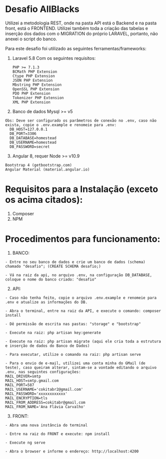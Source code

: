 # Desafio AllBlacks

Utilizei a metodologia REST, onde na pasta API está o Backend  e na pasta front, está o FRONTEND.
Utilizei também toda a criação das tabelas e inserção dos dados com o MIGRATION do próprio LARAVEL, portanto, não anexei o script do banco.

Para este desafio foi utilizado as seguintes ferramentas/frameworks:

  1) Laravel 5.8
    Com os seguintes requisitos:
      ```
      PHP >= 7.1.3
      BCMath PHP Extension
      Ctype PHP Extension
      JSON PHP Extension
      Mbstring PHP Extension
      OpenSSL PHP Extension
      PDO PHP Extension
      Tokenizer PHP Extension
      XML PHP Extension
      ```

  2) Banco de dados Mysql >= v5

    Obs: Deve ser configurado os parâmetros de conexão no .env, caso não exista, copie o .env.example e renomeie para .env: 
      DB_HOST=127.0.0.1
      DB_PORT=3306
      DB_DATABASE=homestead
      DB_USERNAME=homestead
      DB_PASSWORD=secret
      
  3) Angular 8, requer Node >= v10.9
  
    Bootstrap 4 (getbootstrap.com)
    Angular Material (material.angular.io)
      
# Requisitos para a Instalação (exceto os acima citados):

  1) Composer
  2) NPM 
      
# Procedimentos para funcionamento:
  1) BANCO:
  
    - Entre no seu banco de dados e crie um banco de dados (schema) chamado "desafio"; (CREATE SCHEMA desafio;)
    
    - Vá na raiz da api, no arquivo .env, na configuração DB_DATABASE, coloque o nome do banco criado: "desafio"
    
  2) API:
  
    - Caso não tenha feito, copie o arquivo .env.example e renomeie para .env e atualize as informações do DB.
    
    - Abra o terminal, entre na raiz da API, e execute o comando: composer install
    
    - Dê permissão de escrita nas pastas: "storage" e "bootstrap"
    
    - Execute na raiz: php artisan key:generate
    
    - Execute na raiz: php artisan migrate (aqui ele cria toda a estrutura e inserção de dados do Banco de Dados)
    
    - Para executar, utilize o comando na raiz: php artisan serve
    
    - Para o envio de e-mail, utilizei uma conta minha do GMail (de teste), caso queiram alterar, sintam-se a vontade editando o arquivo .env, nas seguintes configurações:
    MAIL_DRIVER=smtp
    MAIL_HOST=smtp.gmail.com
    MAIL_PORT=587
    MAIL_USERNAME='cokitabr2@gmail.com'
    MAIL_PASSWORD='xxxxxxxxxxxx'
    MAIL_ENCRYPTION=tls
    MAIL_FROM_ADDRESS=cokitabr@gmail.com
    MAIL_FROM_NAME='Ana Flávia Carvalho'
    
    
  3) FRONT:
  
    - Abra uma nova instância do terminal
    
    - Entre na raiz do FRONT e execute: npm install
    
    - Execute ng serve
    
    - Abra o browser e informe o endereço: http://localhost:4200
    
  
